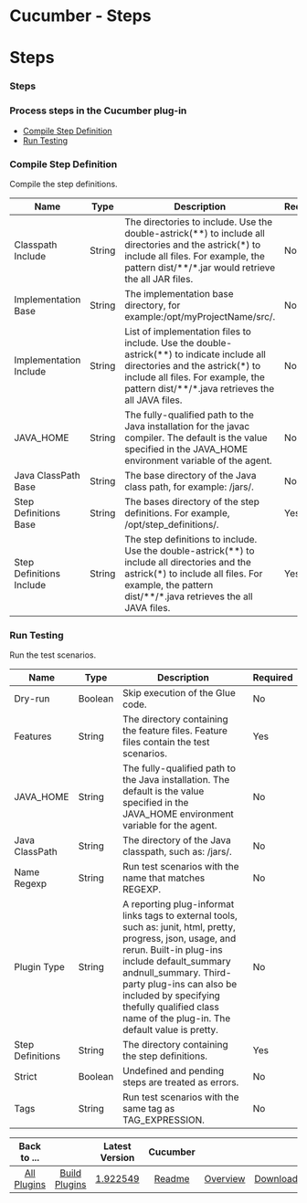 
Cucumber - Steps
================

# Steps


### Steps




### Process steps in the Cucumber plug-in

* [Compile Step Definition](#compile_step_definition)
* [Run Testing](#run_testing)


### Compile Step Definition

Compile the step definitions.


| Name | Type | Description                                                                                                          | Required |
| ---- | ---- | -------------------------------------------------------------------------------------------------------------------- | -------- |
| Classpath Include | String | The directories to include. Use the double-astrick(\*\*) to include all directories and the astrick(\*) to include all files. For example, the pattern dist/\*\*/\*.jar would retrieve the all JAR files. | No |
| Implementation Base | String | The implementation base directory, for example:/opt/myProjectName/src/. | No |
| Implementation Include | String | List of implementation files to include. Use the double-astrick(\*\*) to indicate include all directories and the astrick(\*) to include all files. For example, the pattern dist/\*\*/\*.java retrieves the all JAVA files. | No |
| JAVA\_HOME | String | The fully-qualified path to the Java installation for the javac compiler. The default is the value specified in the JAVA\_HOME environment variable of the agent. | No |
| Java ClassPath Base | String | The base directory of the Java class path, for example: /jars/. | No |
| Step Definitions Base | String | The bases directory of the step definitions. For example, /opt/step\_definitions/. | Yes |
| Step Definitions Include | String | The step definitions to include. Use the double-astrick(\*\*) to include all directories and the astrick(\*) to include all files. For example, the pattern dist/\*\*/\*.java retrieves the all JAVA files. | Yes |

### Run Testing

Run the test scenarios.


| Name | Type | Description                                                                                                          | Required |
| ---- | ---- | -------------------------------------------------------------------------------------------------------------------- | -------- |
| Dry-run | Boolean | Skip execution of the Glue code. | No |
| Features | String | The directory containing the feature files. Feature files contain the test scenarios. | Yes |
| JAVA\_HOME | String | The fully-qualified path to the Java installation. The default is the value specified in the JAVA\_HOME environment variable for the agent. | No |
| Java ClassPath | String | The directory of the Java classpath, such as: /jars/. | No |
| Name Regexp | String | Run test scenarios with the name that matches REGEXP. | No |
| Plugin Type | String | A reporting plug-informat links tags to external tools, such as: junit, html, pretty, progress, json, usage, and rerun. Built-in plug-ins include default\_summary andnull\_summary. Third-party plug-ins can also be included by specifying thefully qualified class name of the plug-in. The default value is pretty. | No |
| Step Definitions | String | The directory containing the step definitions. | Yes |
| Strict | Boolean | Undefined and pending steps are treated as errors. | No |
| Tags | String | Run test scenarios with the same tag as TAG\_EXPRESSION. | No |



|Back to ...||Latest Version|Cucumber |||
| :---: | :---: | :---: | :---: | :---: | :---: |
|[All Plugins](../../index.md)|[Build Plugins](../README.md)|[1.922549](https://raw.githubusercontent.com/UrbanCode/IBM-UCB-PLUGINS/main/files/Cucumber/Cucumber-1.922549.zip)|[Readme](README.md)|[Overview](overview.md)|[Downloads](downloads.md)|
